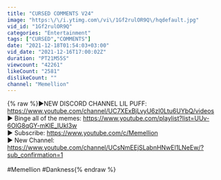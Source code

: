 ```yaml
---
title: "CURSED COMMENTS V24"
image: "https:\/\/i.ytimg.com\/vi\/1Gf2rulOR9Q\/hqdefault.jpg"
vid_id: "1Gf2rulOR9Q"
categories: "Entertainment"
tags: ["CURSED","COMMENTS"]
date: "2021-12-18T01:54:03+03:00"
vid_date: "2021-12-16T17:00:02Z"
duration: "PT21M55S"
viewcount: "42261"
likeCount: "2581"
dislikeCount: ""
channel: "Memellion"
---
```

{% raw %}▶NEW DISCORD CHANNEL LIL PUFF: <a rel="nofollow" target="blank" href="https://www.youtube.com/channel/UC7XExBjLvyU6zI0Ltu6UYbQ/videos">https://www.youtube.com/channel/UC7XExBjLvyU6zI0Ltu6UYbQ/videos</a><br />▶ Binge all of the memes: <a rel="nofollow" target="blank" href="https://www.youtube.com/playlist?list=UUv-6OlG8qGY-mKlE_IUkI3w">https://www.youtube.com/playlist?list=UUv-6OlG8qGY-mKlE_IUkI3w</a><br />▶ Subscribe: <a rel="nofollow" target="blank" href="https://www.youtube.com/c/Memellion">https://www.youtube.com/c/Memellion</a><br />▶ New Channel: <a rel="nofollow" target="blank" href="https://www.youtube.com/channel/UCsNmEEjSLabnHNwEl1LNeEw/?sub_confirmation=1">https://www.youtube.com/channel/UCsNmEEjSLabnHNwEl1LNeEw/?sub_confirmation=1</a><br /><br />#Memellion #Dankness{% endraw %}
